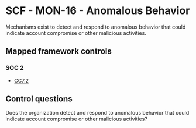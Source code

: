 # SCF - MON-16 - Anomalous Behavior
Mechanisms exist to detect and respond to anomalous behavior that could indicate account compromise or other malicious activities.
## Mapped framework controls
### SOC 2
- [CC7.2](../soc2/cc72.md)
  
## Control questions
Does the organization detect and respond to anomalous behavior that could indicate account compromise or other malicious activities?
  